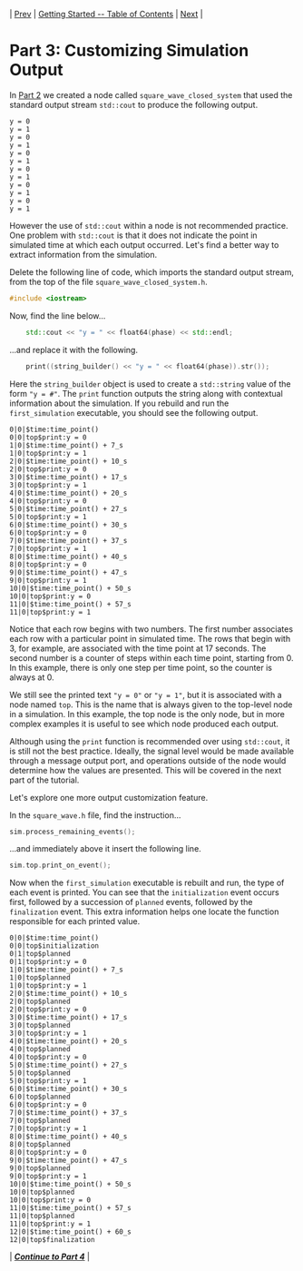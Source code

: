 | [Prev](part02.html) | [Getting Started -- Table of Contents](index.html) | [Next](part04.html) |
# Part 3: Customizing Simulation Output

In [Part 2](part02.html) we created a node called `square_wave_closed_system` that used the standard output stream `std::cout` to produce the following output.

```
y = 0
y = 1
y = 0
y = 1
y = 0
y = 1
y = 0
y = 1
y = 0
y = 1
y = 0
y = 1
```

However the use of `std::cout` within a node is not recommended practice. One problem with `std::cout` is that it does not indicate the point in simulated time at which each output occurred. Let's find a better way to extract information from the simulation.

Delete the following line of code, which imports the standard output stream, from the top of the file `square_wave_closed_system.h`.

```cpp
#include <iostream>
```

Now, find the line below...

```cpp
    std::cout << "y = " << float64(phase) << std::endl;
```

...and replace it with the following.

```cpp
    print((string_builder() << "y = " << float64(phase)).str());
```

Here the `string_builder` object is used to create a `std::string` value of the form `"y = #"`. The `print` function outputs the string along with contextual information about the simulation. If you rebuild and run the `first_simulation` executable, you should see the following output.

```
0|0|$time:time_point()
0|0|top$print:y = 0
1|0|$time:time_point() + 7_s
1|0|top$print:y = 1
2|0|$time:time_point() + 10_s
2|0|top$print:y = 0
3|0|$time:time_point() + 17_s
3|0|top$print:y = 1
4|0|$time:time_point() + 20_s
4|0|top$print:y = 0
5|0|$time:time_point() + 27_s
5|0|top$print:y = 1
6|0|$time:time_point() + 30_s
6|0|top$print:y = 0
7|0|$time:time_point() + 37_s
7|0|top$print:y = 1
8|0|$time:time_point() + 40_s
8|0|top$print:y = 0
9|0|$time:time_point() + 47_s
9|0|top$print:y = 1
10|0|$time:time_point() + 50_s
10|0|top$print:y = 0
11|0|$time:time_point() + 57_s
11|0|top$print:y = 1
```

Notice that each row begins with two numbers. The first number associates each row with a particular point in simulated time. The rows that begin with 3, for example, are associated with the time point at 17 seconds. The second number is a counter of steps within each time point, starting from 0. In this example, there is only one step per time point, so the counter is always at 0.

We still see the printed text `"y = 0"` or `"y = 1"`, but it is associated with a node named `top`. This is the name that is always given to the top-level node in a simulation. In this example, the top node is the only node, but in more complex examples it is useful to see which node produced each output.

Although using the `print` function is recommended over using `std::cout`, it is still not the best practice. Ideally, the signal level would be made available through a message output port, and operations outside of the node would determine how the values are presented. This will be covered in the next part of the tutorial.

Let's explore one more output customization feature.

In the `square_wave.h` file, find the instruction...

```cpp
sim.process_remaining_events();
```

...and immediately above it insert the following line.

```cpp
sim.top.print_on_event();
```

Now when the `first_simulation` executable is rebuilt and run, the type of each event is printed. You can see that the `initialization` event occurs first, followed by a succession of `planned` events, followed by the `finalization` event. This extra information helps one locate the function responsible for each printed value.

```
0|0|$time:time_point()
0|0|top$initialization
0|1|top$planned
0|1|top$print:y = 0
1|0|$time:time_point() + 7_s
1|0|top$planned
1|0|top$print:y = 1
2|0|$time:time_point() + 10_s
2|0|top$planned
2|0|top$print:y = 0
3|0|$time:time_point() + 17_s
3|0|top$planned
3|0|top$print:y = 1
4|0|$time:time_point() + 20_s
4|0|top$planned
4|0|top$print:y = 0
5|0|$time:time_point() + 27_s
5|0|top$planned
5|0|top$print:y = 1
6|0|$time:time_point() + 30_s
6|0|top$planned
6|0|top$print:y = 0
7|0|$time:time_point() + 37_s
7|0|top$planned
7|0|top$print:y = 1
8|0|$time:time_point() + 40_s
8|0|top$planned
8|0|top$print:y = 0
9|0|$time:time_point() + 47_s
9|0|top$planned
9|0|top$print:y = 1
10|0|$time:time_point() + 50_s
10|0|top$planned
10|0|top$print:y = 0
11|0|$time:time_point() + 57_s
11|0|top$planned
11|0|top$print:y = 1
12|0|$time:time_point() + 60_s
12|0|top$finalization
```

| [***Continue to Part 4***](part04.html) |

